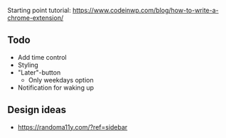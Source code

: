 Starting point tutorial: https://www.codeinwp.com/blog/how-to-write-a-chrome-extension/

## Todo

- Add time control
- Styling
- "Later"-button
	- Only weekdays option
- Notification for waking up


## Design ideas
- https://randoma11y.com/?ref=sidebar
